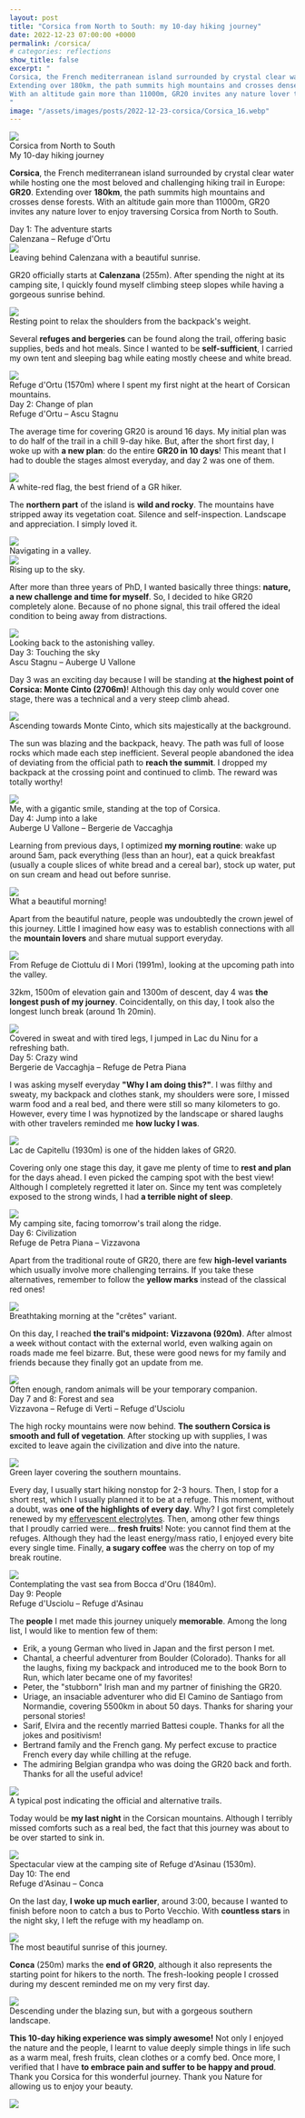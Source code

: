 ```yaml
---
layout: post
title: "Corsica from North to South: my 10-day hiking journey"
date: 2022-12-23 07:00:00 +0000
permalink: /corsica/
# categories: reflections
show_title: false
excerpt: "
Corsica, the French mediterranean island surrounded by crystal clear water while hosting one the most beloved and challenging hiking trail in Europe: GR20.
Extending over 180km, the path summits high mountains and crosses dense forests.
With an altitude gain more than 11000m, GR20 invites any nature lover to enjoy traversing Corsica from North to South.
"
image: "/assets/images/posts/2022-12-23-corsica/Corsica_16.webp"
---
```

<div class="cover-image">
  <div class="image-container">
    <img src="/assets/images/posts/2022-12-23-corsica/Corsica_1.webp" loading="lazy">
  </div>
  <div class="image-text">
    <div class="main-title">Corsica from North to South</div>
    <div class="subtitle">My 10-day hiking journey</div>
  </div>
</div>

**Corsica**, the French mediterranean island surrounded by crystal clear water while hosting one the most beloved and challenging hiking trail in Europe: **GR20**.
Extending over **180km**, the path summits high mountains and crosses dense forests.
With an altitude gain more than 11000m, GR20 invites any nature lover to enjoy traversing Corsica from North to South.

<div class="main-section">
  <div class="main-title">Day 1: The adventure starts</div>
  <div class="subtitle">Calenzana – Refuge d'Ortu</div>
</div>

<div class="post-image-horizontal-small">
  <img src="/assets/images/posts/2022-12-23-corsica/Corsica_2.webp" loading="lazy">
  <div class="image-caption">
  Leaving behind Calenzana with a beautiful sunrise.
  </div>
</div>

GR20 officially starts at **Calenzana** (255m).
After spending the night at its camping site, I quickly found myself climbing steep slopes while having a gorgeous sunrise behind.

<div class="post-image-horizontal-small">
  <img src="/assets/images/posts/2022-12-23-corsica/Corsica_3.webp" loading="lazy">
  <div class="image-caption">
  Resting point to relax the shoulders from the backpack's weight.
  </div>
</div>

Several **refuges and bergeries** can be found along the trail, offering basic supplies, beds and hot meals.
Since I wanted to be **self-sufficient**, I carried my own tent and sleeping bag while eating mostly cheese and white bread.

<div class="post-image-horizontal-small">
  <img src="/assets/images/posts/2022-12-23-corsica/Corsica_4.webp" loading="lazy">
  <div class="image-caption">
  Refuge d'Ortu (1570m) where I spent my first night at the heart of Corsican mountains.
  </div>
</div>

<div class="main-section">
  <div class="main-title">Day 2: Change of plan</div>
  <div class="subtitle">Refuge d'Ortu – Ascu Stagnu</div>
</div>

The average time for covering GR20 is around 16 days.
My initial plan was to do half of the trail in a chill 9-day hike.
But, after the short first day, I woke up with **a new plan**: do the entire **GR20 in 10 days**!
This meant that I had to double the stages almost everyday, and day 2 was one of them.

<div class="post-image-horizontal-small">
  <img src="/assets/images/posts/2022-12-23-corsica/Corsica_5.webp" loading="lazy">
  <div class="image-caption">
  A white-red flag, the best friend of a GR hiker. 
  </div>
</div>

The **northern part** of the island is **wild and rocky**.
The mountains have stripped away its vegetation coat.
Silence and self-inspection.
Landscape and appreciation.
I simply loved it.

<div class="post-image-horizontal-small">
  <img src="/assets/images/posts/2022-12-23-corsica/Corsica_7.webp" loading="lazy">
  <div class="image-caption">
  Navigating in a valley.
  </div>
</div>

<div class="post-image-horizontal-small">
  <img src="/assets/images/posts/2022-12-23-corsica/Corsica_8.webp" loading="lazy">
  <div class="image-caption">
  Rising up to the sky.
  </div>
</div>

After more than three years of PhD, I wanted basically three things: **nature, a new challenge and time for myself**.
So, I decided to hike GR20 completely alone.
Because of no phone signal, this trail offered the ideal condition to being away from distractions.

<div class="post-image">
  <img src="/assets/images/posts/2022-12-23-corsica/Corsica_9.webp" loading="lazy">
  <div class="image-caption">
  Looking back to the astonishing valley.
  </div>
</div>

<div class="main-section">
  <div class="main-title">Day 3: Touching the sky</div>
  <div class="subtitle">Ascu Stagnu – Auberge U Vallone</div>
</div>

Day 3 was an exciting day because I will be standing at **the highest point of Corsica: Monte Cinto (2706m)**!
Although this day only would cover one stage, there was a technical and a very steep climb ahead.

<div class="post-image-horizontal-small">
  <img src="/assets/images/posts/2022-12-23-corsica/Corsica_10.webp" loading="lazy">
  <div class="image-caption">
  Ascending towards Monte Cinto, which sits majestically at the background.
  </div>
</div>

The sun was blazing and the backpack, heavy.
The path was full of loose rocks which made each step inefficient.
Several people abandoned the idea of deviating from the official path to **reach the summit**.
I dropped my backpack at the crossing point and continued to climb.
The reward was totally worthy!

<div class="post-image-horizontal-small">
  <img src="/assets/images/posts/2022-12-23-corsica/Corsica_11.webp" loading="lazy">
  <div class="image-caption">
  Me, with a gigantic smile, standing at the top of Corsica.
  </div>
</div>

<div class="main-section">
  <div class="main-title">Day 4: Jump into a lake</div>
  <div class="subtitle">Auberge U Vallone – Bergerie de Vaccaghja</div>
</div>

Learning from previous days, I optimized **my morning routine**: wake up around 5am, pack everything (less than an hour), eat a quick breakfast (usually a couple slices of white bread and a cereal bar), stock up water, put on sun cream and head out before sunrise.

<div class="post-image-horizontal-small">
  <img src="/assets/images/posts/2022-12-23-corsica/Corsica_12.webp" loading="lazy">
  <div class="image-caption">
  What a beautiful morning!
  </div>
</div>

Apart from the beautiful nature, people was undoubtedly the crown jewel of this journey.
Little I imagined how easy was to establish connections with all the **mountain lovers** and share mutual support everyday.

<div class="post-image-horizontal-small">
  <img src="/assets/images/posts/2022-12-23-corsica/Corsica_13.webp" loading="lazy">
  <div class="image-caption">
  From Refuge de Ciottulu di I Mori (1991m), looking at the upcoming path into the valley.
  </div>
</div>

32km, 1500m of elevation gain and 1300m of descent, day 4 was **the longest push of my journey**.
Coincidentally, on this day, I took also the longest lunch break (around 1h 20min).

<div class="post-image">
  <img src="/assets/images/posts/2022-12-23-corsica/Corsica_14.webp" loading="lazy">
  <div class="image-caption">
  Covered in sweat and with tired legs, I jumped in Lac du Ninu for a refreshing bath.
  </div>
</div>

<div class="main-section">
  <div class="main-title">Day 5: Crazy wind</div>
  <div class="subtitle">Bergerie de Vaccaghja – Refuge de Petra Piana</div>
</div>

I was asking myself everyday **"Why I am doing this?"**.
I was filthy and sweaty, my backpack and clothes stank, my shoulders were sore, I missed warm food and a real bed, and there were still so many kilometers to go.
However, every time I was hypnotized by the landscape or shared laughs with other travelers reminded me **how lucky I was**.

<div class="post-image-horizontal-small">
  <img src="/assets/images/posts/2022-12-23-corsica/Corsica_15.webp" loading="lazy">
  <div class="image-caption">
  Lac de Capitellu (1930m) is one of the hidden lakes of GR20.
  </div>
</div>

Covering only one stage this day, it gave me plenty of time to **rest and plan** for the days ahead.
I even picked the camping spot with the best view!
Although I completely regretted it later on.
Since my tent was completely exposed to the strong winds, I had **a terrible night of sleep**.

<div class="post-image-horizontal-small">
  <img src="/assets/images/posts/2022-12-23-corsica/Corsica_16.webp" loading="lazy">
  <div class="image-caption">
  My camping site, facing tomorrow's trail along the ridge.
  </div>
</div>

<div class="main-section">
  <div class="main-title">Day 6: Civilization</div>
  <div class="subtitle">Refuge de Petra Piana – Vizzavona</div>
</div>

Apart from the traditional route of GR20, there are few **high-level variants** which usually involve more challenging terrains.
If you take these alternatives, remember to follow the **yellow marks** instead of the classical red ones!

<div class="post-image">
  <img src="/assets/images/posts/2022-12-23-corsica/Corsica_17.webp" loading="lazy">
  <div class="image-caption">
  Breathtaking morning at the "crêtes" variant.
  </div>
</div>

On this day, I reached **the trail's midpoint: Vizzavona (920m)**.
After almost a week without contact with the external world, even walking again on roads made me feel bizarre.
But, these were good news for my family and friends because they finally got an update from me.

<div class="post-image-horizontal-small">
  <img src="/assets/images/posts/2022-12-23-corsica/Corsica_18.webp" loading="lazy">
  <div class="image-caption">
  Often enough, random animals will be your temporary companion.
  </div>
</div>

<div class="main-section">
  <div class="main-title">Day 7 and 8: Forest and sea</div>
  <div class="subtitle">Vizzavona – Refuge di Verti – Refuge d'Usciolu</div>
</div>

The high rocky mountains were now behind.
**The southern Corsica is smooth and full of vegetation**.
After stocking up with supplies, I was excited to leave again the civilization and dive into the nature.

<div class="post-image">
  <img src="/assets/images/posts/2022-12-23-corsica/Corsica_19.webp" loading="lazy">
  <div class="image-caption">
  Green layer covering the southern mountains.
  </div>
</div>

Every day, I usually start hiking nonstop for 2-3 hours.
Then, I stop for a short rest, which I usually planned it to be at a refuge.
This moment, without a doubt, was **one of the highlights of every day**.
Why? I got first completely renewed by my [effervescent electrolytes](https://www.decathlon.fr/p/boisson-sport-electrolytes-sans-sucre-tablettes-effervescentes-citron-40x4gr/_/R-p-326880?mc=965975).
Then, among other few things that I proudly carried were… **fresh fruits**!
Note: you cannot find them at the refuges.
Although they had the least energy/mass ratio, I enjoyed every bite every single time.
Finally, **a sugary coffee** was the cherry on top of my break routine.

<div class="post-image-horizontal-small">
  <img src="/assets/images/posts/2022-12-23-corsica/Corsica_20.webp" loading="lazy">
  <div class="image-caption">
  Contemplating the vast sea from Bocca d'Oru (1840m).
  </div>
</div>

<div class="main-section">
  <div class="main-title">Day 9: People</div>
  <div class="subtitle">Refuge d'Usciolu – Refuge d'Asinau</div>
</div>

The **people** I met made this journey uniquely **memorable**.
Among the long list, I would like to mention few of them:

- Erik, a young German who lived in Japan and the first person I met.
- Chantal, a cheerful adventurer from Boulder (Colorado).
Thanks for all the laughs, fixing my backpack and introduced me to the book Born to Run, which later became one of my favorites!
- Peter, the "stubborn" Irish man and my partner of finishing the GR20.
- Uriage, an insaciable adventurer who did El Camino de Santiago from Normandie, covering 5500km in about 50 days.
Thanks for sharing your personal stories!
- Sarif, Elvira and the recently married Battesi couple.
Thanks for all the jokes and positivism!
- Bertrand family and the French gang.
My perfect excuse to practice French every day while chilling at the refuge.
- The admiring Belgian grandpa who was doing the GR20 back and forth.
Thanks for all the useful advice!

<div class="post-image-horizontal-small">
  <img src="/assets/images/posts/2022-12-23-corsica/Corsica_21.webp" loading="lazy">
  <div class="image-caption">
  A typical post indicating the official and alternative trails.
  </div>
</div>

Today would be **my last night** in the Corsican mountains.
Although I terribly missed comforts such as a real bed, the fact that this journey was about to be over started to sink in.

<div class="post-image-horizontal-small">
  <img src="/assets/images/posts/2022-12-23-corsica/Corsica_22.webp" loading="lazy">
  <div class="image-caption">
  Spectacular view at the camping site of Refuge d'Asinau (1530m).
  </div>
</div>

<div class="main-section">
  <div class="main-title">Day 10: The end</div>
  <div class="subtitle">Refuge d'Asinau – Conca</div>
</div>

On the last day, **I woke up much earlier**, around 3:00, because I wanted to finish before noon to catch a bus to Porto Vecchio.
With **countless stars** in the night sky, I left the refuge with my headlamp on.


<div class="post-image-horizontal-small">
  <img src="/assets/images/posts/2022-12-23-corsica/Corsica_23.webp" loading="lazy">
  <div class="image-caption">
  The most beautiful sunrise of this journey.
  </div>
</div>

**Conca** (250m) marks the **end of GR20**, although it also represents the starting point for hikers to the north.
The fresh-looking people I crossed during my descent reminded me on my very first day.

<div class="post-image-horizontal-small">
  <img src="/assets/images/posts/2022-12-23-corsica/Corsica_24.webp" loading="lazy">
  <div class="image-caption">
  Descending under the blazing sun, but with a gorgeous southern landscape.
  </div>
</div>

**This 10-day hiking experience was simply awesome!**
Not only I enjoyed the nature and the people, I learnt to value deeply simple things in life such as a warm meal, fresh fruits, clean clothes or a comfy bed.
Once more, I verified that I have **to embrace pain and suffer to be happy and proud**.
Thank you Corsica for this wonderful journey.
Thank you Nature for allowing us to enjoy your beauty.

<div class="post-image-horizontal-small">
  <img src="/assets/images/posts/2022-12-23-corsica/Corsica_25.webp" loading="lazy">
</div>
